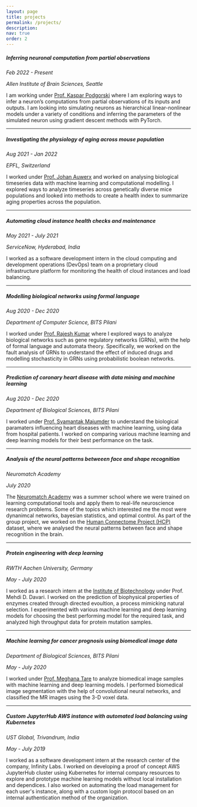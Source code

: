 ```yaml
---
layout: page
title: projects
permalink: /projects/
description: 
nav: true
order: 2
---
```

##### **Inferring neuronal computation from partial observations**
*Feb 2022 - Present* 

*Allen Institute of Brain Sciences, Seattle*

I am working under [Prof. Kaspar Podgorski](https://alleninstitute.org/what-we-do/brain-science/about/team/staff-profiles/kaspar-podgorski/) where I am exploring ways to infer a neuron’s computations from partial observations of its inputs and outputs. I am looking into simulating neurons as hierarchical linear-nonlinear models under a variety of conditions and inferring the parameters of the simulated neuron using gradient descent methods with PyTorch.


---
##### **Investigating the physiology of aging across mouse population**
*Aug 2021 - Jan 2022* 

*EPFL, Switzerland*

I worked under [Prof. Johan Auwerx](https://people.epfl.ch/johan.auwerx?lang=en) and worked on analysing biological timeseries data with machine learning and computational modelling. I explored ways to analyze timeseries across genetically diverse mice populations and looked into methods to create a health index to summarize aging properties across the population.

---
##### **Automating cloud instance health checks and maintenance**
*May 2021 - July 2021* 

*ServiceNow, Hyderabad, India*

I worked as a software development intern in the cloud computing and development operations (DevOps) team on a proprietary cloud infrastructure platform for monitoring the health of cloud instances and load balancing.

---
##### **Modelling biological networks using formal language**
*Aug 2020 - Dec 2020* 

*Department of Computer Science, BITS Pilani*

I worked under [Prof. Rajesh Kumar](https://www.bits-pilani.ac.in/pilani/rajeshk/profile) where I explored ways to analyze biological networks such as gene regulatory networks (GRNs), with the help of formal language and automata theory. Specifically, we worked on the fault analysis of GRNs to understand the effect of induced drugs and modelling stochasticity in GRNs using probabilistic boolean networks. 

---

##### **Prediction of coronary heart disease with data mining and machine learning**
*Aug 2020 - Dec 2020* 

*Department of Biological Sciences, BITS Pilani*

I worked under [Prof. Syamantak Majumder](https://www.bits-pilani.ac.in/pilani/syamantakmajumder/profile) to understand the biological paramaters influencing heart diseases with machine learning, using data from hospital patients. I worked on comparing various machine learning and deep learning models for their best performance on the task.

---

##### **Analysis of the neural patterns betweeen face and shape recognition**
*Neuromatch Academy*

*July 2020* 

The [Neuromatch Academy](https://www.neuromatchacademy.org/) was a summer school where we were trained on learning computational tools and apply them to real-life neuroscience research problems. Some of the topics which interested me the most were dynanimcal networks, bayesian statistics, and optimal control. As part of the group project, we worked on the [Human Connectome Project (HCP)](https://www.humanconnectome.org/study/hcp-young-adult/data-releases) dataset, where we analysed the neural patterns between face and shape recognition in the brain.

---

##### **Protein engineering with deep learning**
*RWTH Aachen University, Germany*

*May - July 2020*

I worked as a research intern at the [Institute of Biotechnology](https://www.biotec.rwth-aachen.de/cms/~imne/BIOTEC/lidx/1/) under Prof. Mehdi D. Davari. I worked on the prediction of biophysical properties of enzymes created through directed evoultion, a process mimicking natural selection. I experimented with various machine learning and deep learning models for choosing the best performing model for the required task, and analyzed high throughput data for protein mutation samples. 

---

##### **Machine learning for cancer prognosis using biomedical image data**
*Department of Biological Sciences, BITS Pilani*

*May - July 2020*

I worked under [Prof. Meghana Tare](https://www.bits-pilani.ac.in/pilani/meghanatare/profile) to analyze biomedical image samples with machine learning and deep learning models. I performed biomedical image segmentation with the help of convolutional neural networks, and classified the MR images using the 3-D voxel data.

---

##### **Custom JupyterHub AWS instance with automated load balancing using Kubernetes**
*UST Global, Trivandrum, India*

*May - July 2019*

I worked as a software development intern at the research center of the company, Infinity Labs. I worked on developing a proof of concept AWS JupyterHub cluster using Kubernetes for internal company resources to explore and prototype machine learning models without local installation and dependices. I also worked on automating the load management for each user's instance, along with a custom login protocol based on an internal authentication method of the organization.

<!--
<div class="projects grid">

  {% assign sorted_projects = site.projects | sort: "importance" %}
  {% for project in sorted_projects %}
  <div class="grid-item">
    {% if project.redirect %}
    <a href="{{ project.redirect }}" target="_blank">
    {% else %}
    <a href="{{ project.url | relative_url }}">
    {% endif %}
      <div class="card hoverable">
        {% if project.img %}
        <img src="{{ project.img | relative_url }}" alt="project thumbnail">
        {% endif %}
        <div class="card-body">
          <h2 class="card-title text-lowercase">{{ project.title }}</h2>
          <p class="card-text">{{ project.description }}</p>
          <div class="row ml-1 mr-1 p-0">
            {% if project.github %}
            <div class="github-icon">
              <div class="icon" data-toggle="tooltip" title="Code Repository">
                <a href="{{ project.github }}" target="_blank"><i class="fab fa-github gh-icon"></i></a>
              </div>
              {% if project.github_stars %}
              <span class="stars" data-toggle="tooltip" title="GitHub Stars">
                <i class="fas fa-star"></i>
                <span id="{{ project.github_stars }}-stars"></span>
              </span>
              {% endif %}
            </div>
            {% endif %}
          </div>
        </div>
      </div>
    </a>
  </div>
{% endfor %}

</div>
-->


